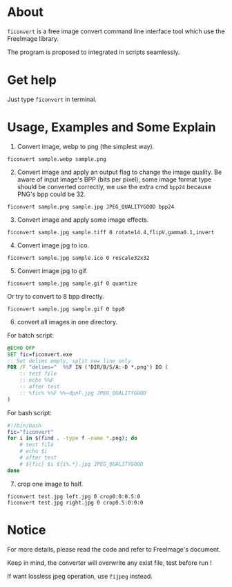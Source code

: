 # About

`ficonvert` is a free image convert command line interface tool which use the FreeImage library.

The program is proposed to integrated in scripts seamlessly.


# Get help

Just type `ficonvert` in terminal.

# Usage, Examples and Some Explain

1. Convert image, webp to png (the simplest way).

```
ficonvert sample.webp sample.png
```

2. Convert image and apply an output flag to change the image quality.
Be aware of input image's BPP (bits per pixel), some image format type should be converted
correctly, we use the extra cmd  `bpp24` because PNG's bpp could be 32.

```
ficonvert sample.png sample.jpg JPEG_QUALITYGOOD bpp24
```

3. Convert image and apply some image effects.

```
ficonvert sample.jpg sample.tiff 0 rotate14.4,flipV,gamma0.1,invert
```

4. Convert image jpg to ico.

```
ficonvert sample.jpg sample.ico 0 rescale32x32
```

5. Convert image jpg to gif.

```
ficonvert sample.jpg sample.gif 0 quantize
```

Or try to convert to 8 bpp directly.

```
ficonvert sample.jpg sample.gif 0 bpp8
```

6. convert all images in one directory.

For batch script:

```bat
@ECHO OFF
SET fic=ficonvert.exe
:: Set delims empty, split new line only
FOR /F "delims="  %%F IN ('DIR/B/S/A:-D *.png') DO (
    :: test file
    :: echo %%F
    :: after test
    :: %fic% %%F %%~dpnF.jpg JPEG_QUALITYGOOD
)
```

For bash script:

```sh
#!/bin/bash
fic="ficonvert"
for i in $(find . -type f -name *.png); do
    # test file
    # echo $i
    # after test
    # ${fic} $i ${i%.*}.jpg JPEG_QUALITYGOOD
done
```

7. crop one image to half.

```
ficonvert test.jpg left.jpg 0 crop0:0:0.5:0
ficonvert test.jpg right.jpg 0 crop0.5:0:0:0
```

# Notice

For more details, please read the code and refer to FreeImage's document.

Keep in mind, the converter will overwrite any exist file, test before run !

If want lossless jpeg operation, use `fijpeg` instead.
